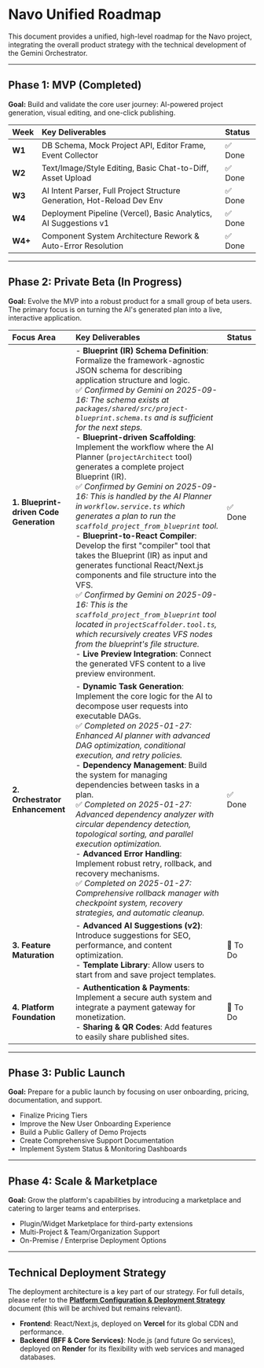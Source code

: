 # Navo Unified Roadmap

This document provides a unified, high-level roadmap for the Navo project, integrating the overall product strategy with the technical development of the Gemini Orchestrator.

---

## Phase 1: MVP (Completed)

**Goal:** Build and validate the core user journey: AI-powered project generation, visual editing, and one-click publishing.

| Week    | Key Deliverables                                                        | Status  |
| :------ | :---------------------------------------------------------------------- | :------ |
| **W1**  | DB Schema, Mock Project API, Editor Frame, Event Collector              | ✅ Done |
| **W2**  | Text/Image/Style Editing, Basic Chat-to-Diff, Asset Upload              | ✅ Done |
| **W3**  | AI Intent Parser, Full Project Structure Generation, Hot-Reload Dev Env | ✅ Done |
| **W4**  | Deployment Pipeline (Vercel), Basic Analytics, AI Suggestions v1        | ✅ Done |
| **W4+** | Component System Architecture Rework & Auto-Error Resolution            | ✅ Done |

---

## Phase 2: Private Beta (In Progress)

**Goal:** Evolve the MVP into a robust product for a small group of beta users. The primary focus is on turning the AI's generated plan into a live, interactive application.

| Focus Area                              | Key Deliverables                                                                                                                                                                                                                                                                                                                                                                                                                                                                                                                                                                                                                                                                                                                                                                                                                                                                                                                                                                                                                                                                                                                                                        | Status   |
| :-------------------------------------- | :---------------------------------------------------------------------------------------------------------------------------------------------------------------------------------------------------------------------------------------------------------------------------------------------------------------------------------------------------------------------------------------------------------------------------------------------------------------------------------------------------------------------------------------------------------------------------------------------------------------------------------------------------------------------------------------------------------------------------------------------------------------------------------------------------------------------------------------------------------------------------------------------------------------------------------------------------------------------------------------------------------------------------------------------------------------------------------------------------------------------------------------------------------------------- | :------- |
| **1. Blueprint-driven Code Generation** | - **Blueprint (IR) Schema Definition**: Formalize the framework-agnostic JSON schema for describing application structure and logic. <br> ✅ _Confirmed by Gemini on 2025-09-16: The schema exists at `packages/shared/src/project-blueprint.schema.ts` and is sufficient for the next steps._ <br> - **Blueprint-driven Scaffolding**: Implement the workflow where the AI Planner (`projectArchitect` tool) generates a complete project Blueprint (IR). <br> ✅ _Confirmed by Gemini on 2025-09-16: This is handled by the AI Planner in `workflow.service.ts` which generates a plan to run the `scaffold_project_from_blueprint` tool._ <br> - **Blueprint-to-React Compiler**: Develop the first "compiler" tool that takes the Blueprint (IR) as input and generates functional React/Next.js components and file structure into the VFS. <br> ✅ _Confirmed by Gemini on 2025-09-16: This is the `scaffold_project_from_blueprint` tool located in `projectScaffolder.tool.ts`, which recursively creates VFS nodes from the blueprint's file structure._ <br> - **Live Preview Integration**: Connect the generated VFS content to a live preview environment. | ✅ Done  |
| **2. Orchestrator Enhancement**         | - **Dynamic Task Generation**: Implement the core logic for the AI to decompose user requests into executable DAGs. <br> ✅ _Completed on 2025-01-27: Enhanced AI planner with advanced DAG optimization, conditional execution, and retry policies._ <br> - **Dependency Management**: Build the system for managing dependencies between tasks in a plan. <br> ✅ _Completed on 2025-01-27: Advanced dependency analyzer with circular dependency detection, topological sorting, and parallel execution optimization._ <br> - **Advanced Error Handling**: Implement robust retry, rollback, and recovery mechanisms. <br> ✅ _Completed on 2025-01-27: Comprehensive rollback manager with checkpoint system, recovery strategies, and automatic cleanup._                                                                                                                                                                                                                                                                                                                                                                                                          | ✅ Done  |
| **3. Feature Maturation**               | - **Advanced AI Suggestions (v2)**: Introduce suggestions for SEO, performance, and content optimization. <br> - **Template Library**: Allow users to start from and save project templates.                                                                                                                                                                                                                                                                                                                                                                                                                                                                                                                                                                                                                                                                                                                                                                                                                                                                                                                                                                            | 📝 To Do |
| **4. Platform Foundation**              | - **Authentication & Payments**: Implement a secure auth system and integrate a payment gateway for monetization. <br> - **Sharing & QR Codes**: Add features to easily share published sites.                                                                                                                                                                                                                                                                                                                                                                                                                                                                                                                                                                                                                                                                                                                                                                                                                                                                                                                                                                          | 📝 To Do |

---

## Phase 3: Public Launch

**Goal:** Prepare for a public launch by focusing on user onboarding, pricing, documentation, and support.

- Finalize Pricing Tiers
- Improve the New User Onboarding Experience
- Build a Public Gallery of Demo Projects
- Create Comprehensive Support Documentation
- Implement System Status & Monitoring Dashboards

---

## Phase 4: Scale & Marketplace

**Goal:** Grow the platform's capabilities by introducing a marketplace and catering to larger teams and enterprises.

- Plugin/Widget Marketplace for third-party extensions
- Multi-Project & Team/Organization Support
- On-Premise / Enterprise Deployment Options

---

## Technical Deployment Strategy

The deployment architecture is a key part of our strategy. For full details, please refer to the **[Platform Configuration & Deployment Strategy](./archive/platform-deployment-strategy.md)** document (this will be archived but remains relevant).

- **Frontend**: React/Next.js, deployed on **Vercel** for its global CDN and performance.
- **Backend (BFF & Core Services)**: Node.js (and future Go services), deployed on **Render** for its flexibility with web services and managed databases.
